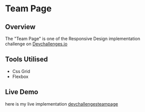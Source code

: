 
# Team Page

## Overview
The "Team Page" is one of the Responsive Design implementation challenge on [Devchallenges.io](https://devchallenges.io/challenges/hhmesazsqgKXrTkYkt0U)

## Tools Utilised

- Css Grid
- Flexbox

## Live Demo

 here is my live implementation [devchallengesteampage](https://devchallengesteampage.netlify.app/)

